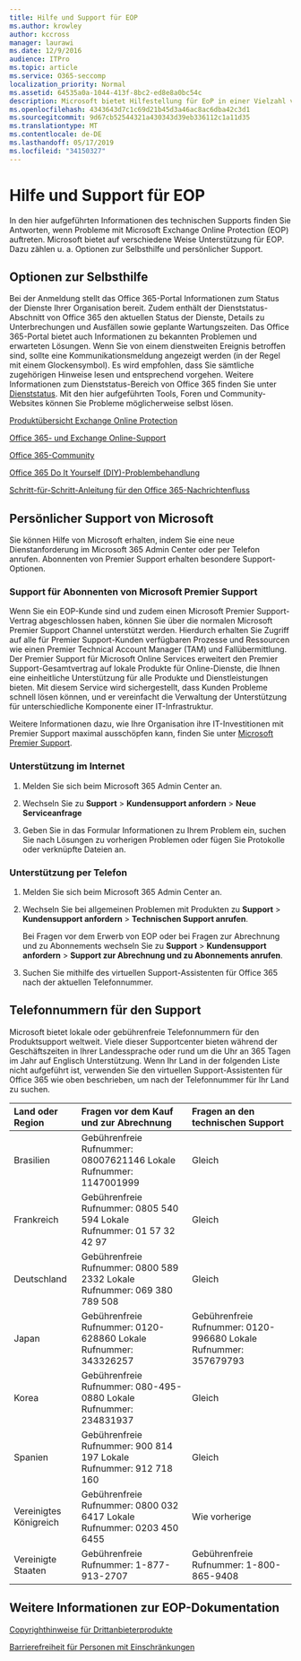 ```yaml
---
title: Hilfe und Support für EOP
ms.author: krowley
author: kccross
manager: laurawi
ms.date: 12/9/2016
audience: ITPro
ms.topic: article
ms.service: O365-seccomp
localization_priority: Normal
ms.assetid: 64535a0a-1044-413f-8bc2-ed8e8a0bc54c
description: Microsoft bietet Hilfestellung für EoP in einer Vielzahl von Orten und Methoden, einschließlich selbst Unterstützung und unterstütztem Support.
ms.openlocfilehash: 4343643d7c1c69d21b45d3a46ac8ac6dba42c3d1
ms.sourcegitcommit: 9d67cb52544321a430343d39eb336112c1a11d35
ms.translationtype: MT
ms.contentlocale: de-DE
ms.lasthandoff: 05/17/2019
ms.locfileid: "34150327"
---
```

# <a name="help-and-support-for-eop"></a>Hilfe und Support für EOP

In den hier aufgeführten Informationen des technischen Supports finden Sie Antworten, wenn Probleme mit Microsoft Exchange Online Protection (EOP) auftreten. Microsoft bietet auf verschiedene Weise Unterstützung für EOP. Dazu zählen u. a. Optionen zur Selbsthilfe und persönlicher Support. 
  
## <a name="self-support-options"></a>Optionen zur Selbsthilfe

Bei der Anmeldung stellt das Office 365-Portal Informationen zum Status der Dienste Ihrer Organisation bereit. Zudem enthält der Dienststatus-Abschnitt von Office 365 den aktuellen Status der Dienste, Details zu Unterbrechungen und Ausfällen sowie geplante Wartungszeiten. Das Office 365-Portal bietet auch Informationen zu bekannten Problemen und erwarteten Lösungen. Wenn Sie von einem dienstweiten Ereignis betroffen sind, sollte eine Kommunikationsmeldung angezeigt werden (in der Regel mit einem Glockensymbol). Es wird empfohlen, dass Sie sämtliche zugehörigen Hinweise lesen und entsprechend vorgehen. Weitere Informationen zum Dienststatus-Bereich von Office 365 finden Sie unter [Dienststatus](https://go.microsoft.com/fwlink/?LinkId=394289). Mit den hier aufgeführten Tools, Foren und Community-Websites können Sie Probleme möglicherweise selbst lösen.
  
[Produktübersicht Exchange Online Protection](https://go.microsoft.com/fwlink/p/?LinkId=279912)
  
[Office 365- und Exchange Online-Support](https://go.microsoft.com/fwlink/?LinkId=299655)
  
[Office 365-Community](https://go.microsoft.com/fwlink/?LinkId=299656)
  
[Office 365 Do It Yourself (DIY)-Problembehandlung](https://go.microsoft.com/fwlink/?LinkId=299657)
  
[Schritt-für-Schritt-Anleitung für den Office 365-Nachrichtenfluss](https://go.microsoft.com/fwlink/?LinkId=323470)
  
## <a name="assisted-support-from-microsoft"></a>Persönlicher Support von Microsoft

Sie können Hilfe von Microsoft erhalten, indem Sie eine neue Dienstanforderung im Microsoft 365 Admin Center oder per Telefon anrufen. Abonnenten von Premier Support erhalten besondere Support-Optionen.
  
### <a name="support-for-microsoft-premier-support-subscribers"></a>Support für Abonnenten von Microsoft Premier Support

Wenn Sie ein EOP-Kunde sind und zudem einen Microsoft Premier Support-Vertrag abgeschlossen haben, können Sie über die normalen Microsoft Premier Support Channel unterstützt werden. Hierdurch erhalten Sie Zugriff auf alle für Premier Support-Kunden verfügbaren Prozesse und Ressourcen wie einen Premier Technical Account Manager (TAM) und Fallübermittlung. Der Premier Support für Microsoft Online Services erweitert den Premier Support-Gesamtvertrag auf lokale Produkte für Online-Dienste, die Ihnen eine einheitliche Unterstützung für alle Produkte und Dienstleistungen bieten. Mit diesem Service wird sichergestellt, dass Kunden Probleme schnell lösen können, und er vereinfacht die Verwaltung der Unterstützung für unterschiedliche Komponente einer IT-Infrastruktur.
  
Weitere Informationen dazu, wie Ihre Organisation ihre IT-Investitionen mit Premier Support maximal ausschöpfen kann, finden Sie unter [Microsoft Premier Support](https://go.microsoft.com/fwlink/?LinkId=317437).
  
### <a name="ask-for-help-on-the-web"></a>Unterstützung im Internet

1. Melden Sie sich beim Microsoft 365 Admin Center an.
    
2. Wechseln Sie zu **Support** \> **Kundensupport anfordern** \> **Neue Serviceanfrage**
    
3. Geben Sie in das Formular Informationen zu Ihrem Problem ein, suchen Sie nach Lösungen zu vorherigen Problemen oder fügen Sie Protokolle oder verknüpfte Dateien an.
    
### <a name="ask-for-help-on-the-telephone"></a>Unterstützung per Telefon

1. Melden Sie sich beim Microsoft 365 Admin Center an.
    
2. Wechseln Sie bei allgemeinen Problemen mit Produkten zu **Support** \> **Kundensupport anfordern** \> **Technischen Support anrufen**.
    
    Bei Fragen vor dem Erwerb von EOP oder bei Fragen zur Abrechnung und zu Abonnements wechseln Sie zu **Support** \> **Kundensupport anfordern** \> **Support zur Abrechnung und zu Abonnements anrufen**.
    
3. Suchen Sie mithilfe des virtuellen Support-Assistenten für Office 365 nach der aktuellen Telefonnummer.
    
## <a name="support-telephone-numbers"></a>Telefonnummern für den Support

Microsoft bietet lokale oder gebührenfreie Telefonnummern für den Produktsupport weltweit. Viele dieser Supportcenter bieten während der Geschäftszeiten in Ihrer Landessprache oder rund um die Uhr an 365 Tagen im Jahr auf Englisch Unterstützung. Wenn Ihr Land in der folgenden Liste nicht aufgeführt ist, verwenden Sie den virtuellen Support-Assistenten für Office 365 wie oben beschrieben, um nach der Telefonnummer für Ihr Land zu suchen.
  
|**Land oder Region**|**Fragen vor dem Kauf und zur Abrechnung**|**Fragen an den technischen Support**|
|:-----|:-----|:-----|
|Brasilien  <br/> |Gebührenfreie Rufnummer: 08007621146          Lokale Rufnummer: 1147001999  <br/> |Gleich  <br/> |
|Frankreich  <br/> |Gebührenfreie Rufnummer: 0805 540 594           Lokale Rufnummer: 01 57 32 42 97  <br/> |Gleich  <br/> |
|Deutschland  <br/> |Gebührenfreie Rufnummer: 0800 589 2332           Lokale Rufnummer: 069 380 789 508  <br/> |Gleich  <br/> |
|Japan  <br/> |Gebührenfreie Rufnummer: 0120-628860          Lokale Rufnummer: 343326257  <br/> |Gebührenfreie Rufnummer: 0120-996680          Lokale Rufnummer: 357679793  <br/> |
|Korea  <br/> |Gebührenfreie Rufnummer: 080-495-0880          Lokale Rufnummer: 234831937  <br/> |Gleich  <br/> |
|Spanien  <br/> |Gebührenfreie Rufnummer: 900 814 197          Lokale Rufnummer: 912 718 160  <br/> |Gleich  <br/> |
|Vereinigtes Königreich  <br/> |Gebührenfreie Rufnummer: 0800 032 6417          Lokale Rufnummer: 0203 450 6455  <br/> |Wie vorherige  <br/> |
|Vereinigte Staaten  <br/> |Gebührenfreie Rufnummer: 1-877-913-2707  <br/> |Gebührenfreie Rufnummer: 1-800-865-9408  <br/> |
   
## <a name="for-more-information-about-eop-documentation"></a>Weitere Informationen zur EOP-Dokumentation

[Copyrighthinweise für Drittanbieterprodukte](third-party-copyright-notices.md)
  
[Barrierefreiheit für Personen mit Einschränkungen](accessibility-for-people-with-disabilities.md)
  

